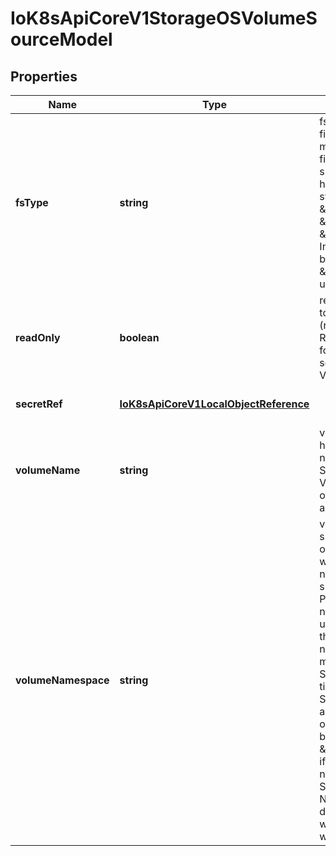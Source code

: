 # IoK8sApiCoreV1StorageOSVolumeSourceModel

## Properties

Name | Type | Description | Notes
------------ | ------------- | ------------- | -------------
**fsType** | **string** | fsType is the filesystem type to mount. Must be a filesystem type supported by the host operating system. Ex. \&quot;ext4\&quot;, \&quot;xfs\&quot;, \&quot;ntfs\&quot;. Implicitly inferred to be \&quot;ext4\&quot; if unspecified. | [optional] [default to undefined]
**readOnly** | **boolean** | readOnly defaults to false (read/write). ReadOnly here will force the ReadOnly setting in VolumeMounts. | [optional] [default to undefined]
**secretRef** | [**IoK8sApiCoreV1LocalObjectReference**](IoK8sApiCoreV1LocalObjectReference.md) |  | [optional] [default to undefined]
**volumeName** | **string** | volumeName is the human-readable name of the StorageOS volume.  Volume names are only unique within a namespace. | [optional] [default to undefined]
**volumeNamespace** | **string** | volumeNamespace specifies the scope of the volume within StorageOS.  If no namespace is specified then the Pod\&#39;s namespace will be used.  This allows the Kubernetes name scoping to be mirrored within StorageOS for tighter integration. Set VolumeName to any name to override the default behaviour. Set to \&quot;default\&quot; if you are not using namespaces within StorageOS. Namespaces that do not pre-exist within StorageOS will be created. | [optional] [default to undefined]


